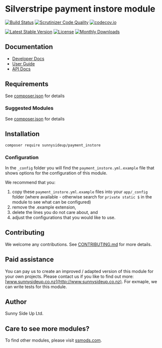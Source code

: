 # Silverstripe payment instore module
[![Build Status](https://travis-ci.org/sunnysideup/silverstripe-payment_instore.svg?branch=master)](https://travis-ci.org/sunnysideup/silverstripe-payment_instore)
[![Scrutinizer Code Quality](https://scrutinizer-ci.com/g/sunnysideup/silverstripe-payment_instore/badges/quality-score.png?b=master)](https://scrutinizer-ci.com/g/sunnysideup/silverstripe-payment_instore/?branch=master)
[![codecov.io](https://codecov.io/github/sunnysideup/silverstripe-payment_instore/coverage.svg?branch=master)](https://codecov.io/github/sunnysideup/silverstripe-payment_instore?branch=master)

[![Latest Stable Version](https://poser.pugx.org/sunnysideup/payment_instore/version)](https://packagist.org/packages/sunnysideup/payment_instore)
[![License](https://poser.pugx.org/sunnysideup/payment_instore/license)](https://packagist.org/packages/sunnysideup/payment_instore)
[![Monthly Downloads](https://poser.pugx.org/sunnysideup/payment_instore/d/monthly)](https://packagist.org/packages/sunnysideup/payment_instore)


## Documentation



 * [Developer Docs](docs/en/INDEX.md)
 * [User Guide](docs/en/userguide.md)
 * [API Docs](http://docs.ssmods.com/sunnysideup/payment_instore/classes.xhtml)


## Requirements



See [composer.json](composer.json) for details


### Suggested Modules



See [composer.json](composer.json) for details


## Installation


```
composer require sunnysideup/payment_instore
```

### Configuration



In the `_config` folder you will find the `payment_instore.yml.example`
file that shows options for the configuration of this module.

We recommend that you:

  1. copy these `payment_instore.yml.example` files into your
`app/_config` folder (where available - otherwise search for `private static $` in the module to see what can be configured)
  2. remove the .example extension,
  3. delete the lines you do not care about, and
  4. adjust the configurations that you would like to use.


## Contributing



We welcome any contributions. See [CONTRIBUTING.md](CONTRIBUTING.md) for more details.

## Paid assistance



You can pay us to create an improved / adapted version of this module for your own projects.  Please contact us if you like to find out more: [www.sunnysideup.co.nz](http://www.sunnysideup.co.nz).  For exmaple, we can write tests for this module.  

## Author



Sunny Side Up Ltd.


## Care to see more modules?

To find other modules, please visit [ssmods.com](http://ssmods.com/).

